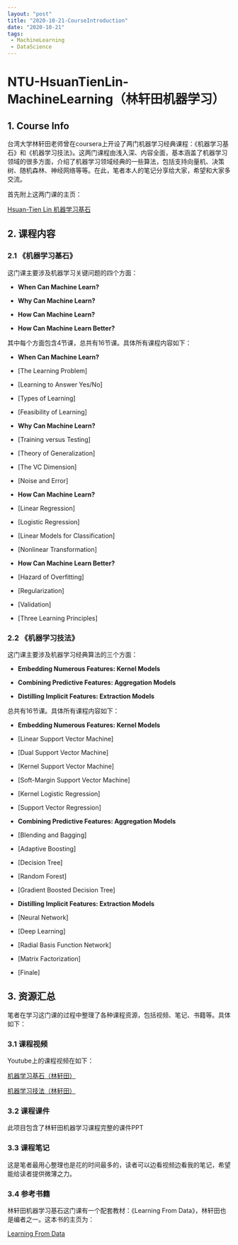 ```yaml
---
layout: "post"
title: "2020-10-21-CourseIntroduction"
date: "2020-10-21"
tags:
 - MachineLearning
 - DataScience
---
```



# NTU-HsuanTienLin-MachineLearning（林轩田机器学习）


## 1. Course Info

台湾大学林轩田老师曾在coursera上开设了两门机器学习经典课程：《机器学习基石》和《机器学习技法》。这两门课程由浅入深、内容全面，基本涵盖了机器学习领域的很多方面，介绍了机器学习领域经典的一些算法，包括支持向量机、决策树、随机森林、神经网络等等。在此，笔者本人的笔记分享给大家，希望和大家多交流。

首先附上这两门课的主页：

[Hsuan-Tien Lin 机器学习基石](https://www.csie.ntu.edu.tw/~htlin/)

## 2. 课程内容

### 2.1 《机器学习基石》

这门课主要涉及机器学习关键问题的四个方面：

- **When Can Machine Learn?**

- **Why Can Machine Learn?**

- **How Can Machine Learn?**

- **How Can Machine Learn Better?**

其中每个方面包含4节课，总共有16节课。具体所有课程内容如下：

- **When Can Machine Learn?**
	
 - [The Learning Problem]

 - [Learning to Answer Yes/No]

 - [Types of Learning]

 - [Feasibility of Learning]

- **Why Can Machine Learn?**

 - [Training versus Testing]

 - [Theory of Generalization]

 - [The VC Dimension]

 - [Noise and Error]

- **How Can Machine Learn?**

 - [Linear Regression]

 - [Logistic Regression]

 - [Linear Models for Classification]

 - [Nonlinear Transformation]

- **How Can Machine Learn Better?**

 - [Hazard of Overfitting]

 - [Regularization]

 - [Validation]

 - [Three Learning Principles]
	
### 2.2 《机器学习技法》

这门课主要涉及机器学习经典算法的三个方面：

- **Embedding Numerous Features: Kernel Models**

- **Combining Predictive Features: Aggregation Models**

- **Distilling Implicit Features: Extraction Models**

总共有16节课。具体所有课程内容如下：

- **Embedding Numerous Features: Kernel Models**
	
 - [Linear Support Vector Machine]
 
 - [Dual Support Vector Machine]
 
 - [Kernel Support Vector Machine]

 - [Soft-Margin Support Vector Machine]
	
 - [Kernel Logistic Regression]
	
 - [Support Vector Regression]

- **Combining Predictive Features: Aggregation Models**

 - [Blending and Bagging]
 
 - [Adaptive Boosting]

 - [Decision Tree]

 - [Random Forest]
	
 - [Gradient Boosted Decision Tree]

- **Distilling Implicit Features: Extraction Models**

 - [Neural Network]

 - [Deep Learning]
 - [Radial Basis Function Network]

 - [Matrix Factorization]
	
 - [Finale]

## 3. 资源汇总

笔者在学习这门课的过程中整理了各种课程资源，包括视频、笔记、书籍等。具体如下：

### 3.1 课程视频

Youtube上的课程视频在如下：

[机器学习基石（林轩田）](https://www.youtube.com/playlist?list=PLXVfgk9fNX2I7tB6oIINGBmW50rrmFTqf)

[机器学习技法（林轩田）](https://www.youtube.com/playlist?list=PLXVfgk9fNX2IQOYPmqjqWsNUFl2kpk1U2)

### 3.2 课程课件

此项目包含了林轩田机器学习课程完整的课件PPT


### 3.3 课程笔记

这是笔者最用心整理也是花的时间最多的，读者可以边看视频边看我的笔记，希望能给读者提供微薄之力。


### 3.4 参考书籍

林轩田机器学习基石这门课有一个配套教材：《Learning From Data》，林轩田也是编者之一。这本书的主页为：

[Learning From Data](http://amlbook.com/)









